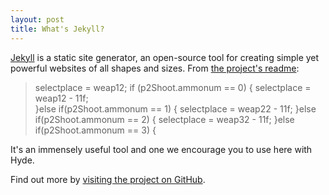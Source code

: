 ```yaml
---
layout: post
title: What's Jekyll?
---
```


[Jekyll](http://jekyllrb.com) is a static site generator, an open-source tool for creating simple yet powerful websites of all shapes and sizes. From [the project's readme](https://github.com/mojombo/jekyll/blob/master/README.markdown):

  > selectplace = weap12;
		if (p2Shoot.ammonum == 0) {
			selectplace = weap12 - 11f;		
		}else if(p2Shoot.ammonum == 1) {
			selectplace = weap22 - 11f;	
		}else if(p2Shoot.ammonum == 2) {
			selectplace = weap32 - 11f;	
		}else if(p2Shoot.ammonum == 3) {
		

It's an immensely useful tool and one we encourage you to use here with Hyde.

Find out more by [visiting the project on GitHub](https://github.com/mojombo/jekyll).
